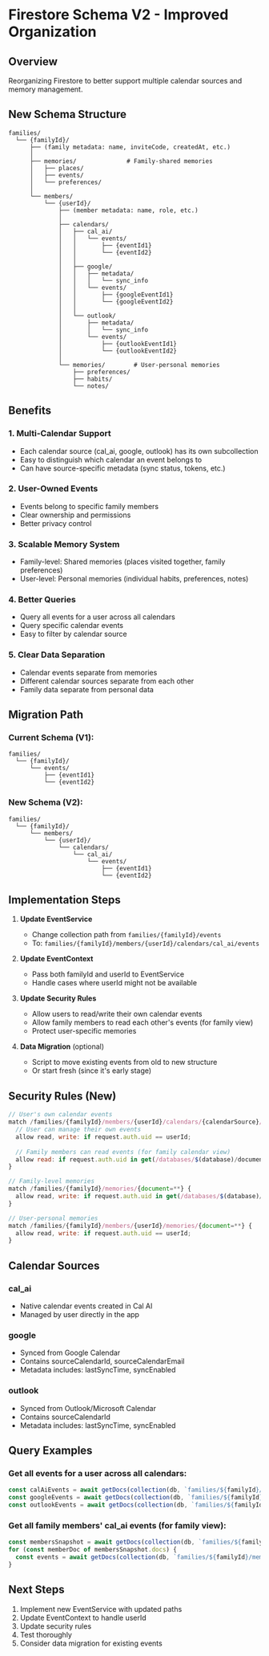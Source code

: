 # Firestore Schema V2 - Improved Organization

## Overview
Reorganizing Firestore to better support multiple calendar sources and memory management.

## New Schema Structure

```
families/
  └── {familyId}/
      ├── (family metadata: name, inviteCode, createdAt, etc.)
      │
      ├── memories/              # Family-shared memories
      │   ├── places/
      │   ├── events/
      │   └── preferences/
      │
      └── members/
          └── {userId}/
              ├── (member metadata: name, role, etc.)
              │
              ├── calendars/
              │   ├── cal_ai/
              │   │   └── events/
              │   │       ├── {eventId1}
              │   │       └── {eventId2}
              │   │
              │   ├── google/
              │   │   ├── metadata/
              │   │   │   └── sync_info
              │   │   └── events/
              │   │       ├── {googleEventId1}
              │   │       └── {googleEventId2}
              │   │
              │   └── outlook/
              │       ├── metadata/
              │       │   └── sync_info
              │       └── events/
              │           ├── {outlookEventId1}
              │           └── {outlookEventId2}
              │
              └── memories/        # User-personal memories
                  ├── preferences/
                  ├── habits/
                  └── notes/
```

## Benefits

### 1. **Multi-Calendar Support**
- Each calendar source (cal_ai, google, outlook) has its own subcollection
- Easy to distinguish which calendar an event belongs to
- Can have source-specific metadata (sync status, tokens, etc.)

### 2. **User-Owned Events**
- Events belong to specific family members
- Clear ownership and permissions
- Better privacy control

### 3. **Scalable Memory System**
- Family-level: Shared memories (places visited together, family preferences)
- User-level: Personal memories (individual habits, preferences, notes)

### 4. **Better Queries**
- Query all events for a user across all calendars
- Query specific calendar events
- Easy to filter by calendar source

### 5. **Clear Data Separation**
- Calendar events separate from memories
- Different calendar sources separate from each other
- Family data separate from personal data

## Migration Path

### Current Schema (V1):
```
families/
  └── {familyId}/
      └── events/
          ├── {eventId1}
          └── {eventId2}
```

### New Schema (V2):
```
families/
  └── {familyId}/
      └── members/
          └── {userId}/
              └── calendars/
                  └── cal_ai/
                      └── events/
                          ├── {eventId1}
                          └── {eventId2}
```

## Implementation Steps

1. **Update EventService**
   - Change collection path from `families/{familyId}/events` 
   - To: `families/{familyId}/members/{userId}/calendars/cal_ai/events`

2. **Update EventContext**
   - Pass both familyId and userId to EventService
   - Handle cases where userId might not be available

3. **Update Security Rules**
   - Allow users to read/write their own calendar events
   - Allow family members to read each other's events (for family view)
   - Protect user-specific memories

4. **Data Migration** (optional)
   - Script to move existing events from old to new structure
   - Or start fresh (since it's early stage)

## Security Rules (New)

```javascript
// User's own calendar events
match /families/{familyId}/members/{userId}/calendars/{calendarSource}/events/{eventId} {
  // User can manage their own events
  allow read, write: if request.auth.uid == userId;
  
  // Family members can read events (for family calendar view)
  allow read: if request.auth.uid in get(/databases/$(database)/documents/families/$(familyId)).data.memberUserIds;
}

// Family-level memories
match /families/{familyId}/memories/{document=**} {
  allow read, write: if request.auth.uid in get(/databases/$(database)/documents/families/$(familyId)).data.memberUserIds;
}

// User-personal memories
match /families/{familyId}/members/{userId}/memories/{document=**} {
  allow read, write: if request.auth.uid == userId;
}
```

## Calendar Sources

### cal_ai
- Native calendar events created in Cal AI
- Managed by user directly in the app

### google
- Synced from Google Calendar
- Contains sourceCalendarId, sourceCalendarEmail
- Metadata includes: lastSyncTime, syncEnabled

### outlook
- Synced from Outlook/Microsoft Calendar
- Contains sourceCalendarId
- Metadata includes: lastSyncTime, syncEnabled

## Query Examples

### Get all events for a user across all calendars:
```typescript
const calAiEvents = await getDocs(collection(db, `families/${familyId}/members/${userId}/calendars/cal_ai/events`));
const googleEvents = await getDocs(collection(db, `families/${familyId}/members/${userId}/calendars/google/events`));
const outlookEvents = await getDocs(collection(db, `families/${familyId}/members/${userId}/calendars/outlook/events`));
```

### Get all family members' cal_ai events (for family view):
```typescript
const membersSnapshot = await getDocs(collection(db, `families/${familyId}/members`));
for (const memberDoc of membersSnapshot.docs) {
  const events = await getDocs(collection(db, `families/${familyId}/members/${memberDoc.id}/calendars/cal_ai/events`));
}
```

## Next Steps

1. Implement new EventService with updated paths
2. Update EventContext to handle userId
3. Update security rules
4. Test thoroughly
5. Consider data migration for existing events

